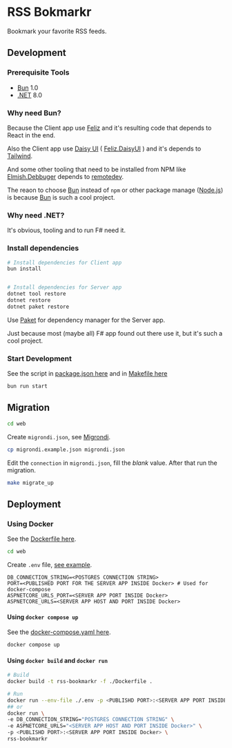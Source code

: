 # RSS Bokmarkr

Bookmark your favorite RSS feeds.

## Development

### Prerequisite Tools

- [Bun](https://github.com/oven-sh/bun) 1.0
- [.NET](https://dotnet.microsoft.com/en-us/download) 8.0

### Why need Bun?

Because the Client app use [Feliz](https://github.com/Zaid-Ajaj/Feliz) and it's resulting code that depends to React in the end.

Also the Client app use [Daisy UI](https://daisyui.com/) ( [Feliz.DaisyUI](https://dzoukr.github.io/Feliz.DaisyUI/#/) ) and it's depends to [Tailwind](https://tailwindcss.com/).

And some other tooling that need to be installed from NPM like [Elmish.Debbuger](https://github.com/elmish/debugger) depends to [remotedev](https://github.com/zalmoxisus/remotedev).

The reaon to choose [Bun](https://github.com/oven-sh/bun) instead of `npm` or other package manage ([Node.js](https://nodejs.org/en)) is because [Bun](https://github.com/oven-sh/bun) is such a cool project.

### Why need .NET?

It's obvious, tooling and to run F# need it.

### Install dependencies

```bash
# Install dependencies for Client app
bun install


# Install dependencies for Server app
dotnet tool restore
dotnet restore
dotnet paket restore
```

Use [Paket](https://fsprojects.github.io/Paket/) for dependency manager for the Server app.

Just because most (maybe all) F# app found out there use it, but it's such a cool project.

### Start Development

See the script in [package.json here](./web/package.json) and in [Makefile here](./web/Makefile)

```bash
bun run start
```

## Migration

```bash
cd web
```

Create `migrondi.json`, see [Migrondi](https://github.com/AngelMunoz/migrondi).

```bash
cp migrondi.example.json migrondi.json
```

Edit the `connection` in `migrondi.json`, fill the _blank_ value. After that run the migration.

```bash
make migrate_up
```

## Deployment

### Using Docker

See the [Dockerfile here](./web/Dockerfile).

```bash
cd web
```

Create `.env` file, [see example](./web/.env.example).

```env
DB_CONNECTION_STRING=<POSTGRES CONNECTION STRING>
PORT=<PUBLISHED PORT FOR THE SERVER APP INSIDE Docker> # Used for docker-compose
ASPNETCORE_URLS_PORT=<SERVER APP PORT INSIDE Docker>
ASPNETCORE_URLS=<SERVER APP HOST AND PORT INSIDE Docker>
```

#### Using `docker compose up`

See the [docker-compose.yaml here](./web/docker-compose.yaml).

```bash
docker compose up
```

#### Using `docker build` and `docker run`

```bash
# Build
docker build -t rss-bookmarkr -f ./Dockerfile .

# Run
docker run --env-file ./.env -p <PUBLISHD PORT>:<SERVER APP PORT INSIDE Docker> rss-bookmarkr
## or
docker run \
-e DB_CONNECTION_STRING="POSTGRES CONNECTION STRING" \
-e ASPNETCORE_URLS="<SERVER APP HOST AND PORT INSIDE Docker>" \
-p <PUBLISHD PORT>:<SERVER APP PORT INSIDE Docker> \
rss-bookmarkr
```

